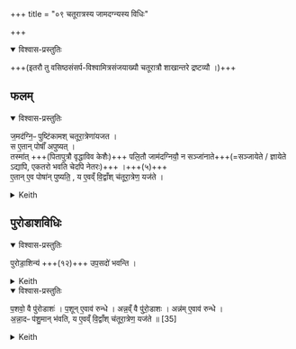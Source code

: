 +++
title = "०९ चतूरात्रस्य जामदग्न्यस्य विधिः"

+++

<details open><summary>विश्वास-प्रस्तुतिः</summary>

+++(इतरौ तु वसिष्ठसंसर्प-विश्वामित्रसंजयाख्यौ चतूरात्रौ शाखान्तरे द्रष्टव्यौ ।)+++
</details>



## फलम्  


<details open><summary>विश्वास-प्रस्तुतिः</summary>

ज॒मद॑ग्नि॒ᳶ पुष्टि॑कामश् चतूरा॒त्रेणा॑यजत ।  
स ए॒तान् पोषाँ॑ अपुष्यत् ।  
तस्मा॑त् +++(पितापुत्रौ वृद्धाविव केशैः)+++ पलि॒तौ जाम॑दग्नियौ॒ न सञ्जा॑नाते+++(=सञ्जायेते / ज्ञायेते ऽद्यापि, एकतरो भवति चेदपि नेतरः)+++ ।+++(५)+++  
ए॒तान् ए॒व पोषा॑न् पुष्यति॒ , य ए॒वव्ँ वि॒द्वाँश् च॑तूरा॒त्रेण॒ यज॑ते ।
</details>



<details><summary>Keith</summary>

Jamadagni desiring prosperity, sacrificed with the four-night rite.  
He prospered therein,  
and accordingly the two descendants of Jamadagni are not seen as grey-haired. 

That prosperity is his who knowing thus offers the four-night rite. 
</details>



## पुरोडाशविधिः


<details open><summary>विश्वास-प्रस्तुतिः</summary>

पुरोडा॒शिन्य॑ +++(१२)+++ उप॒सदो॑ भवन्ति ।
</details>



<details><summary>Keith</summary>

On the Upasads offerings of the sacrificial cake are made.
</details>




<details open><summary>विश्वास-प्रस्तुतिः</summary>

प॒शवो॒ वै पु॑रोडाशः॑ । प॒शून् ए॒वाव॑ रुन्धे ।
अन्न॒व्ँ वै पु॑रो॒डाशः । अन्न॑म् ए॒वाव॑ रुन्धे ।  
अ॒न्ना॒दᳶ प॑शु॒मान् भ॑वति,  य ए॒वव्ँ वि॒द्वाँश् च॑तूरा॒त्रेण॒ यज॑ते ॥ [35]
</details>



<details><summary>Keith</summary>

The sacrificial cake is cattle; verily he wins cattle.  
The sacrificial cake is food; verily he wins food.  
An eater of food and owner of cattle he becomes who knowing thus offers the four-day rite.

</details>
